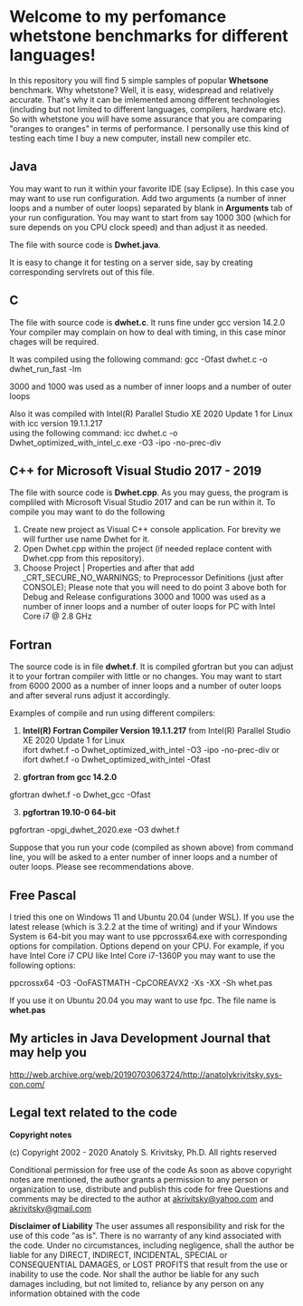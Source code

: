 Welcome to my perfomance whetstone benchmarks for different languages!
===================



 In this repository you will find 5 simple samples of popular **Whetsone** benchmark. Why whetstone? Well, it is easy, widespread and relatively accurate.  That's why it can be imlemented among different technologies (including but not limited to different languages, compilers, hardware etc). So with whetstone you will have some assurance that you are
comparing "oranges to oranges" in terms of performance.  I personally use this kind of testing each time I buy a new computer, install new compiler etc.

Java
-------------

You may want to run it within your favorite IDE (say Eclipse). In this case you may want to use run configuration. Add two arguments (a number of inner loops and a number of outer loops) 
separated by blank in  **Arguments** tab of your run configuration. You may want to start from say 1000 300 (which for sure depends on you CPU clock speed) and than adjust it as needed.

The file with source code is **Dwhet.java**.

It is easy to change it for testing on a server side, say by creating corresponding servlrets out of this file.


C
-------------

The file with source code is **dwhet.c**.
It runs fine under gcc version 14.2.0  
Your compiler may complain on how to deal with timing, in this case minor chages will be required.
 
It was compiled using the following command:
gcc -Ofast dwhet.c -o dwhet_run_fast -lm

3000 and 1000 was used as a number of inner loops and a number of outer loops 

Also it was compiled with Intel(R) Parallel Studio XE 2020 Update 1 for Linux with icc version 19.1.1.217  
using the following command:
icc dwhet.c -o Dwhet_optimized_with_intel_c.exe -O3 -ipo -no-prec-div


C++ for Microsoft Visual Studio 2017 - 2019
-------------
The file with source code is **Dwhet.cpp**.
As you may guess, the program is compliled with Microsoft Visual Studio 2017 and can be run within it.
To compile you may want to do the following
1. Create new project as Visual C++ console application. For brevity we will further use name Dwhet for it.
2. Open Dwhet.cpp within the project (if needed replace content with Dwhet.cpp from this repository).
3. Choose Project | Properties and after that add _CRT_SECURE_NO_WARNINGS; to Preprocessor Definitions (just after CONSOLE);
Please note that you will need to do point 3 above both for Debug and Release configurations
3000 and 1000 was used as a number of inner loops and a number of outer loops  for PC with Intel Core i7 @ 2.8 GHz

  

Fortran
-------------

The source code is in file **dwhet.f**. It is compiled gfortran but you can adjust it to your fortran compiler with little or no changes. 
You may want to start from 6000 2000 as a number of inner loops and a number of outer loops and after several runs adjust it accordingly.

Examples of compile and run using different compilers:

1. **Intel(R) Fortran Compiler Version  19.1.1.217** from Intel(R) Parallel Studio XE 2020 Update 1 for Linux  
ifort dwhet.f -o Dwhet_optimized_with_intel -O3 -ipo -no-prec-div
or 
ifort dwhet.f -o Dwhet_optimized_with_intel -Ofast

2. **gfortran from gcc  14.2.0**

gfortran dwhet.f -o Dwhet_gcc -Ofast


3. **pgfortran 19.10-0 64-bit**

pgfortran -opgi_dwhet_2020.exe -O3 dwhet.f   

Suppose that you run  your code (compiled as shown above) from command line, you will be asked to a enter number of inner loops and a number of outer loops. Please see recommendations above.

 
Free Pascal
-------------

I tried this one on Windows 11 and Ubuntu 20.04 (under WSL). 
If you use the latest release (which is 3.2.2 at the time of writing) and if your Windows System is 64-bit you may want to use ppcrossx64.exe with corresponding options for compilation.
Options depend on your CPU. For example, if you have Intel Core i7 CPU like Intel Core i7-1360P
you may want to use the following options:

ppcrossx64 -O3 -OoFASTMATH -CpCOREAVX2 -Xs -XX -Sh whet.pas

If you use it on Ubuntu 20.04 you may want to use fpc.
The file name is   **whet.pas** 

My articles in Java Development Journal  that may help you
-------------
http://web.archive.org/web/20190703063724/http://anatolykrivitsky.sys-con.com/ 

Legal text related to the code
-------------

**Copyright notes**

 (c) Copyright 2002 - 2020 Anatoly S. Krivitsky, Ph.D.
 All rights reserved

 Conditional permission for free use of the code
 As soon as above copyright notes are mentioned,
 the author grants a permission to any person or organization
 to use, distribute and publish this code for free
 Questions and comments may be directed to the author at
 akrivitsky@yahoo.com and akrivitsky@gmail.com

**Disclaimer of Liability**
  The user assumes all responsibility
 and risk for the use of this code "as is".
 There is no  warranty of any kind associated with the code.
 Under no circumstances, including negligence, shall the author be liable
 for any DIRECT, INDIRECT, INCIDENTAL, SPECIAL or CONSEQUENTIAL DAMAGES,
 or LOST PROFITS that result from the use or inability to use the code.
 Nor shall the author be liable for any such damages including,
 but not limited to, reliance by any person on any
 information obtained with the code
 
 


